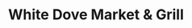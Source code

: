 ---
title: "White Dove Market & Grill"
url: /salem/white-dove-market-and-grill/
shop: convenience
---